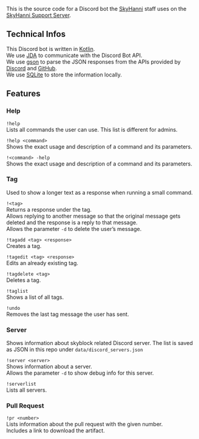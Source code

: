 This is the source code for a Discord bot the [SkyHanni](https://github.com/hannibal002/SkyHanni) staff uses on the [SkyHanni Support Server](https://discord.gg/skyhanni-997079228510117908).

## Technical Infos
This Discord bot is written in [Kotlin](https://kotlinlang.org/).  
We use [JDA](https://github.com/discord-jda/JDA) to communicate with the Discord Bot API.  
We use [gson](https://github.com/google/gson) to parse the JSON responses from the APIs provided by [Discord](https://discord.com/developers/docs/intro) and [GitHub](https://docs.github.com/en/rest).  
We use [SQLite](https://www.sqlite.org/index.html) to store the information locally.

## Features

### Help

`!help`  
Lists all commands the user can use. This list is different for admins.

`!help <command>`  
Shows the exact usage and description of a command and its parameters.  

`!<command> -help`  
Shows the exact usage and description of a command and its parameters.

### Tag

Used to show a longer text as a response when running a small command.  

`!<tag>`  
Returns a response under the tag.  
Allows replying to another message so that the original message gets deleted and the response is a reply to that message.  
Allows the parameter `-d` to delete the user’s message.

`!tagadd <tag> <response>`  
Creates a tag.  

`!tagedit <tag> <response>`  
Edits an already existing tag.  

`!tagdelete <tag>`  
Deletes a tag.  

`!taglist`  
Shows a list of all tags.  

`!undo`  
Removes the last tag message the user has sent.

### Server

Shows information about skyblock related Discord server.
The list is saved as JSON in this repo under `data/discord_servers.json`

`!server <server>`  
Shows information about a server.  
Allows the parameter `-d` to show debug info for this server.  

`!serverlist`  
Lists all servers.

### Pull Request

`!pr <number>`  
Lists information about the pull request with the given number.  
Includes a link to download the artifact.